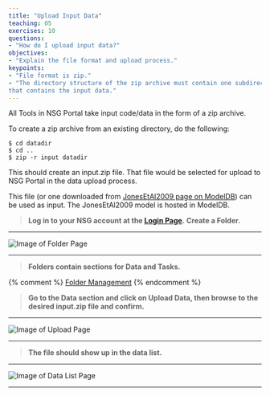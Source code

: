 ```yaml
---
title: "Upload Input Data"
teaching: 05
exercises: 10
questions:
- "How do I upload input data?"
objectives:
- "Explain the file format and upload process."
keypoints:
- "File format is zip."
- "The directory structure of the zip archive must contain one subdirectory
that contains the input data."
---
```


All Tools in NSG Portal take input code/data in the form of a zip archive.

To create a zip archive from an existing directory, do the following:
~~~
$ cd datadir
$ cd ..
$ zip -r input datadir
~~~

This should create an input.zip file.  That file would be selected for
upload to NSG Portal in the data upload process.

This file (or one downloaded from [JonesEtAl2009 page on ModelDB](https://senselab.med.yale.edu/modeldb/ShowModel.cshtml?model=136803)) can be used as input.  The JonesEtAl2009 model is hosted in ModelDB.

> **Log in to your NSG account at the [Login Page](https://nsgdev.sdsc.edu:8443/portal2).**
> **Create a Folder.**

***

![Image of Folder Page](../fig/folderspage.png)

***

> **Folders contain sections for Data and Tasks.**

{% comment %}
[Folder Management](https://nsgdev.sdsc.edu:8443/portal2/folder!list.action)
{% endcomment %}

> **Go to the Data section and click on Upload Data, then browse to the desired input.zip file and confirm.**

***

![Image of Upload Page](../fig/uploaddatapage.png)

***

> **The file should show up in the data list.**

***

![Image of Data List Page](../fig/datalistpage.png)

***



